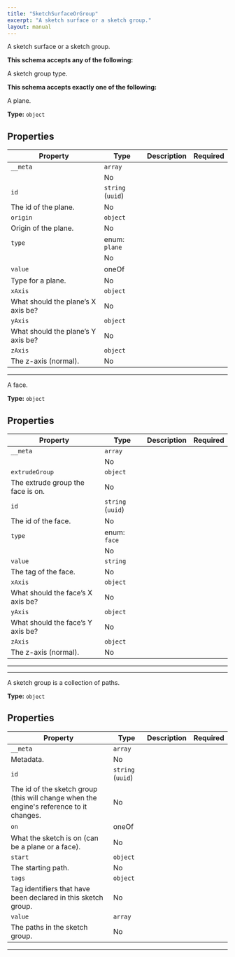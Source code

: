 ```yaml
---
title: "SketchSurfaceOrGroup"
excerpt: "A sketch surface or a sketch group."
layout: manual
---
```


A sketch surface or a sketch group.



**This schema accepts any of the following:**

A sketch group type.




**This schema accepts exactly one of the following:**

A plane.


**Type:** `object`




## Properties

| Property | Type | Description | Required |
|----------|------|-------------|----------|
| `__meta` | `array`
 |  | No |
| `id` | `string` (`uuid`)
 | The id of the plane. | No |
| `origin` | `object`
 | Origin of the plane. | No |
| `type` | enum: `plane`
 |  | No |
| `value` | oneOf
 | Type for a plane. | No |
| `xAxis` | `object`
 | What should the plane’s X axis be? | No |
| `yAxis` | `object`
 | What should the plane’s Y axis be? | No |
| `zAxis` | `object`
 | The z-axis (normal). | No |


----
A face.


**Type:** `object`




## Properties

| Property | Type | Description | Required |
|----------|------|-------------|----------|
| `__meta` | `array`
 |  | No |
| `extrudeGroup` | `object`
 | The extrude group the face is on. | No |
| `id` | `string` (`uuid`)
 | The id of the face. | No |
| `type` | enum: `face`
 |  | No |
| `value` | `string`
 | The tag of the face. | No |
| `xAxis` | `object`
 | What should the face’s X axis be? | No |
| `yAxis` | `object`
 | What should the face’s Y axis be? | No |
| `zAxis` | `object`
 | The z-axis (normal). | No |


----




----
A sketch group is a collection of paths.


**Type:** `object`




## Properties

| Property | Type | Description | Required |
|----------|------|-------------|----------|
| `__meta` | `array`
 | Metadata. | No |
| `id` | `string` (`uuid`)
 | The id of the sketch group (this will change when the engine&#x27;s reference to it changes. | No |
| `on` | oneOf
 | What the sketch is on (can be a plane or a face). | No |
| `start` | `object`
 | The starting path. | No |
| `tags` | `object`
 | Tag identifiers that have been declared in this sketch group. | No |
| `value` | `array`
 | The paths in the sketch group. | No |


----





